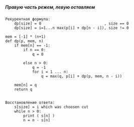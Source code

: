 ##### Правую часть режем, левую оставляем

    Рекурентная формула:  
        dp[size] = 0                            , size == 0  
        dp[size] = i=1...n max(p[i] + dp[n - i]), size != 0

    mem = [-1] * (n+1)
    def dp(p, mem, n)
        if mem[n] == -1:
            if n == 0:  
                q = 0
       
            else n > 0:
                q = -1
                for i = 1 ... n:
                    q = max(q, p[i] + dp(p, mem, n - i))  
         
        mem[n] = q  
        return q


    Восстановление ответа:
        s[size] = i which was choosen cut
        while n > 0:
            print ( s[n] )
            n = n - s[n]

    

    